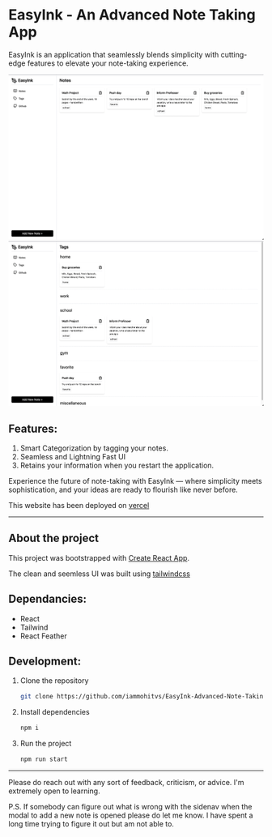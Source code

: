 # EasyInk - An Advanced Note Taking App

EasyInk is an application that seamlessly blends simplicity with cutting-edge features to elevate your note-taking experience. 

![all-notes-page](./public/all-notes-img.png)
![tags=page](./public/tags-page-img.png)

## Features:
1. Smart Categorization by tagging your notes.
2. Seamless and Lightning Fast UI
3. Retains your information when you restart the application.
   
Experience the future of note-taking with EasyInk — where simplicity meets sophistication, and your ideas are ready to flourish like never before. 

This website has been deployed on [vercel]()

---

## About the project

This project was bootstrapped with [Create React App](https://github.com/facebook/create-react-app).

The clean and seemless UI was built using [tailwindcss](https://tailwindcss.com/)

## Dependancies:
- React
- Tailwind 
- React Feather

## Development:
1. Clone the repository

   ```bash
   git clone https://github.com/iammohitvs/EasyInk-Advanced-Note-Taking-App
   ```

2. Install dependencies

   ```bash
   npm i
   ```

3. Run the project

    ```bash
    npm run start
    ```

---

Please do reach out with any sort of feedback, criticism, or advice. I'm extremely open to learning.

P.S. If somebody can figure out what is wrong with the sidenav when the modal to add a new note is opened please do let me know. I have spent a long time trying to figure it out but am not able to.